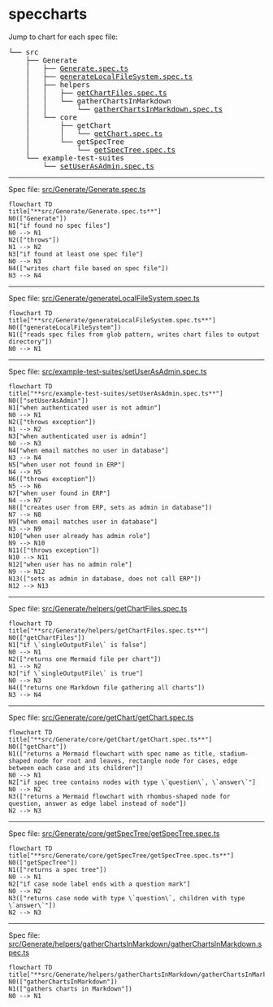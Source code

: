 # speccharts

Jump to chart for each spec file:

<pre>└── src<br />    ├── Generate<br />    │   ├── <a href="#src-Generate-Generatespects">Generate.spec.ts</a><br />    │   ├── <a href="#src-Generate-generateLocalFileSystemspects">generateLocalFileSystem.spec.ts</a><br />    │   ├── helpers<br />    │   │   ├── <a href="#src-Generate-helpers-getChartFilesspects">getChartFiles.spec.ts</a><br />    │   │   └── gatherChartsInMarkdown<br />    │   │       └── <a href="#src-Generate-helpers-gatherChartsInMarkdown-gatherChartsInMarkdownspects">gatherChartsInMarkdown.spec.ts</a><br />    │   └── core<br />    │       ├── getChart<br />    │       │   └── <a href="#src-Generate-core-getChart-getChartspects">getChart.spec.ts</a><br />    │       └── getSpecTree<br />    │           └── <a href="#src-Generate-core-getSpecTree-getSpecTreespects">getSpecTree.spec.ts</a><br />    └── example-test-suites<br />        └── <a href="#src-example-test-suites-setUserAsAdminspects">setUserAsAdmin.spec.ts</a><br /></pre>

---

Spec file: <a id="src-Generate-Generatespects"></a><a href="../src/Generate/Generate.spec.ts">src/Generate/Generate.spec.ts</a>

```mermaid
flowchart TD
title["**src/Generate/Generate.spec.ts**"]
N0(["Generate"])
N1["if found no spec files"]
N0 --> N1
N2(["throws"])
N1 --> N2
N3["if found at least one spec file"]
N0 --> N3
N4(["writes chart file based on spec file"])
N3 --> N4
```

---

Spec file: <a id="src-Generate-generateLocalFileSystemspects"></a><a href="../src/Generate/generateLocalFileSystem.spec.ts">src/Generate/generateLocalFileSystem.spec.ts</a>

```mermaid
flowchart TD
title["**src/Generate/generateLocalFileSystem.spec.ts**"]
N0(["generateLocalFileSystem"])
N1(["reads spec files from glob pattern, writes chart files to output directory"])
N0 --> N1
```

---

Spec file: <a id="src-example-test-suites-setUserAsAdminspects"></a><a href="../src/example-test-suites/setUserAsAdmin.spec.ts">src/example-test-suites/setUserAsAdmin.spec.ts</a>

```mermaid
flowchart TD
title["**src/example-test-suites/setUserAsAdmin.spec.ts**"]
N0(["setUserAsAdmin"])
N1["when authenticated user is not admin"]
N0 --> N1
N2(["throws exception"])
N1 --> N2
N3["when authenticated user is admin"]
N0 --> N3
N4["when email matches no user in database"]
N3 --> N4
N5["when user not found in ERP"]
N4 --> N5
N6(["throws exception"])
N5 --> N6
N7["when user found in ERP"]
N4 --> N7
N8(["creates user from ERP, sets as admin in database"])
N7 --> N8
N9["when email matches user in database"]
N3 --> N9
N10["when user already has admin role"]
N9 --> N10
N11(["throws exception"])
N10 --> N11
N12["when user has no admin role"]
N9 --> N12
N13(["sets as admin in database, does not call ERP"])
N12 --> N13
```

---

Spec file: <a id="src-Generate-helpers-getChartFilesspects"></a><a href="../src/Generate/helpers/getChartFiles.spec.ts">src/Generate/helpers/getChartFiles.spec.ts</a>

```mermaid
flowchart TD
title["**src/Generate/helpers/getChartFiles.spec.ts**"]
N0(["getChartFiles"])
N1["if \`singleOutputFile\` is false"]
N0 --> N1
N2(["returns one Mermaid file per chart"])
N1 --> N2
N3["if \`singleOutputFile\` is true"]
N0 --> N3
N4(["returns one Markdown file gathering all charts"])
N3 --> N4
```

---

Spec file: <a id="src-Generate-core-getChart-getChartspects"></a><a href="../src/Generate/core/getChart/getChart.spec.ts">src/Generate/core/getChart/getChart.spec.ts</a>

```mermaid
flowchart TD
title["**src/Generate/core/getChart/getChart.spec.ts**"]
N0(["getChart"])
N1(["returns a Mermaid flowchart with spec name as title, stadium-shaped node for root and leaves, rectangle node for cases, edge between each case and its children"])
N0 --> N1
N2["if spec tree contains nodes with type \`question\`, \`answer\`"]
N0 --> N2
N3(["returns a Mermaid flowchart with rhombus-shaped node for question, answer as edge label instead of node"])
N2 --> N3
```

---

Spec file: <a id="src-Generate-core-getSpecTree-getSpecTreespects"></a><a href="../src/Generate/core/getSpecTree/getSpecTree.spec.ts">src/Generate/core/getSpecTree/getSpecTree.spec.ts</a>

```mermaid
flowchart TD
title["**src/Generate/core/getSpecTree/getSpecTree.spec.ts**"]
N0(["getSpecTree"])
N1(["returns a spec tree"])
N0 --> N1
N2["if case node label ends with a question mark"]
N0 --> N2
N3(["returns case node with type \`question\`, children with type \`answer\`"])
N2 --> N3
```

---

Spec file: <a id="src-Generate-helpers-gatherChartsInMarkdown-gatherChartsInMarkdownspects"></a><a href="../src/Generate/helpers/gatherChartsInMarkdown/gatherChartsInMarkdown.spec.ts">src/Generate/helpers/gatherChartsInMarkdown/gatherChartsInMarkdown.spec.ts</a>

```mermaid
flowchart TD
title["**src/Generate/helpers/gatherChartsInMarkdown/gatherChartsInMarkdown.spec.ts**"]
N0(["gatherChartsInMarkdown"])
N1(["gathers charts in Markdown"])
N0 --> N1
```

<!-- ✴ Generated by speccharts v0.1.9 ✴ https://github.com/arnaudrenaud/speccharts -->
